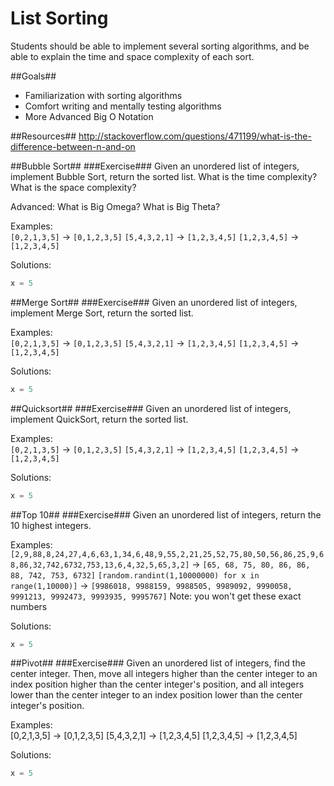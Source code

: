 List Sorting
==============
Students should be able to implement several sorting algorithms, and be able to explain the time and space complexity of each sort.  

##Goals##

* Familiarization with sorting algorithms
* Comfort writing and mentally testing algorithms
* More Advanced Big O Notation

##Resources##
http://stackoverflow.com/questions/471199/what-is-the-difference-between-n-and-on  

##Bubble Sort##
###Exercise###
Given an unordered list of integers, implement Bubble Sort, return the sorted list.
What is the time complexity?
What is the space complexity?

Advanced:
What is Big Omega?
What is Big Theta?

Examples:  
`[0,2,1,3,5]` -> `[0,1,2,3,5]`
`[5,4,3,2,1]` -> `[1,2,3,4,5]`
`[1,2,3,4,5]` -> `[1,2,3,4,5]`


Solutions:  
```python
x = 5
```

##Merge Sort##
###Exercise###
Given an unordered list of integers, implement Merge Sort, return the sorted list.

Examples:  
`[0,2,1,3,5]` -> `[0,1,2,3,5]`
`[5,4,3,2,1]` -> `[1,2,3,4,5]`
`[1,2,3,4,5]` -> `[1,2,3,4,5]`

Solutions:  
```python
x = 5
```

##Quicksort##
###Exercise###
Given an unordered list of integers, implement QuickSort, return the sorted list.

Examples:  
`[0,2,1,3,5]` -> `[0,1,2,3,5]`
`[5,4,3,2,1]` -> `[1,2,3,4,5]`
`[1,2,3,4,5]` -> `[1,2,3,4,5]`

Solutions:  
```python
x = 5
```

##Top 10##
###Exercise###
Given an unordered list of integers, return the 10 highest integers.


Examples:  
`[2,9,88,8,24,27,4,6,63,1,34,6,48,9,55,2,21,25,52,75,80,50,56,86,25,9,68,86,32,742,6732,753,13,6,4,32,5,65,3,2]` -> `[65, 68, 75, 80, 86, 86, 88, 742, 753, 6732]`
`[random.randint(1,10000000) for x in range(1,10000)]` -> `[9986018, 9988159, 9988505, 9989092, 9990058, 9991213, 9992473, 9993935, 9995767]`
Note: you won't get these exact numbers

Solutions:  
```python
x = 5
```

##Pivot##
###Exercise###
Given an unordered list of integers, find the center integer. Then, move all integers higher than the center integer to an index position higher than the center integer's position, and all integers lower than the center integer to an index position lower than the center integer's position.


Examples:  
[0,2,1,3,5] -> [0,1,2,3,5]
[5,4,3,2,1] -> [1,2,3,4,5]
[1,2,3,4,5] -> [1,2,3,4,5] 


Solutions:  
```python
x = 5
```
